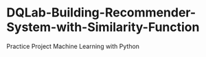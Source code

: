 # DQLab-Building-Recommender-System-with-Similarity-Function
Practice Project Machine Learning with Python
